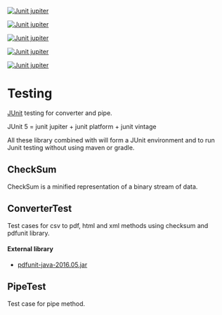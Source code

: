[![Junit jupiter](https://img.shields.io/badge/JUnit_jupiter_engine-5.9.1-green.svg)](https://mvnrepository.com/artifact/org.junit.jupiter/junit-jupiter-engine) 

[![Junit jupiter](https://img.shields.io/badge/JUnit_jupiter_API-5.9.1-green.svg)](https://mvnrepository.com/artifact/org.junit.jupiter/junit-jupiter-api) 

[![Junit jupiter](https://img.shields.io/badge/JUnit_jupiter_params-5.9.1-green.svg)](https://mvnrepository.com/artifact/org.junit.jupiter/junit-jupiter-params) 

[![Junit jupiter](https://img.shields.io/badge/JUnit_platform_launcher-1.9.1-green.svg)](https://mvnrepository.com/artifact/org.junit.platform/junit-platform-launcher) 

[![Junit jupiter](https://img.shields.io/badge/JUnit_vintage_engine-5.9.1-green.svg)](https://mvnrepository.com/artifact/org.junit.vintage/junit-vintage-engine) 

# Testing
[JUnit](https://junit.org/junit5/) testing for converter and pipe.

JUnit 5 = junit jupiter + junit platform + junit vintage 

All these library combined with will form a JUnit environment and to run Junit testing without using maven or gradle.

## CheckSum
CheckSum is a minified representation of a binary stream of data.

## ConverterTest
Test cases for csv to pdf, html and xml methods using checksum and pdfunit library.
#### External library
- [pdfunit-java-2016.05.jar](http://www.pdfunit.com/en/download/)

## PipeTest
Test case for pipe method.
